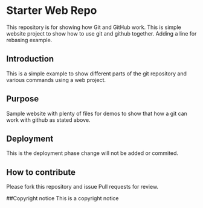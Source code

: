 # Starter Web Repo

This repository is for showing how Git and GitHub work. This is simple website project to show how to use git and github together. Adding a line for rebasing example.

## Introduction

This is a simple example to show different parts of the git repository and various commands using a web project.


## Purpose

Sample website with plenty of files for demos to show that how a git can work with github as stated above.

## Deployment
This is the deployment phase change will not be added or commited.


## How to contribute
Please fork this repository and issue Pull requests for review.

##Copyright notice
This is a copyright notice